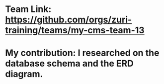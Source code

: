 # Team Link: https://github.com/orgs/zuri-training/teams/my-cms-team-13

# My contribution: I researched on the database schema and the ERD diagram.
